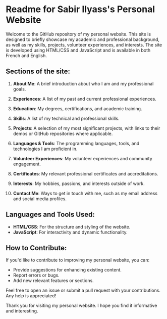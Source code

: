# Readme for Sabir Ilyass's Personal Website

Welcome to the GitHub repository of my personal website. This site is designed to briefly showcase my academic and professional background, as well as my skills, projects, volunteer experiences, and interests. The site is developed using HTML/CSS and JavaScript and is available in both French and English.

## Sections of the site:

1. **About Me**: A brief introduction about who I am and my professional goals.

2. **Experiences**: A list of my past and current professional experiences.

3. **Education**: My degrees, certifications, and academic training.

4. **Skills**: A list of my technical and professional skills.

5. **Projects**: A selection of my most significant projects, with links to their demos or GitHub repositories where applicable.

6. **Languages & Tools**: The programming languages, tools, and technologies I am proficient in.

7. **Volunteer Experiences**: My volunteer experiences and community engagement.

8. **Certificates**: My relevant professional certificates and accreditations.

9. **Interests**: My hobbies, passions, and interests outside of work.

10. **Contact Me**: Ways to get in touch with me, such as my email address and social media profiles.

## Languages and Tools Used:

- **HTML/CSS**: For the structure and styling of the website.
- **JavaScript**: For interactivity and dynamic functionality.

## How to Contribute:

If you'd like to contribute to improving my personal website, you can:

- Provide suggestions for enhancing existing content.
- Report errors or bugs.
- Add new relevant features or sections.

Feel free to open an issue or submit a pull request with your contributions. Any help is appreciated!

Thank you for visiting my personal website. I hope you find it informative and interesting.
